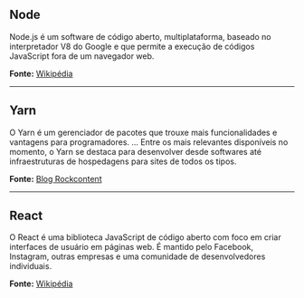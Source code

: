 
## Node
Node.js é um software de código aberto, multiplataforma, baseado no interpretador V8 do Google e que permite a execução de códigos JavaScript fora de um navegador web.

**Fonte:** [Wikipédia](https://pt.wikipedia.org/wiki/Node.js)

---

## Yarn
O Yarn é um gerenciador de pacotes que trouxe mais funcionalidades e vantagens para programadores. ... Entre os mais relevantes disponíveis no momento, o Yarn se destaca para desenvolver desde softwares até infraestruturas de hospedagens para sites de todos os tipos.

**Fonte:** [Blog Rockcontent](https://rockcontent.com/br/blog/yarn/#:~:text=O%20Yarn%20%C3%A9%20um%20gerenciador,funcionalidades%20e%20vantagens%20para%20programadores.&text=Entre%20os%20mais%20relevantes%20dispon%C3%ADveis,sites%20de%20todos%20os%20tipos.)

---

## React
O React é uma biblioteca JavaScript de código aberto com foco em criar interfaces de usuário em páginas web. É mantido pelo Facebook, Instagram, outras empresas e uma comunidade de desenvolvedores individuais.

**Fonte:** [Wikipédia](https://pt.wikipedia.org/wiki/React_\(JavaScript\))